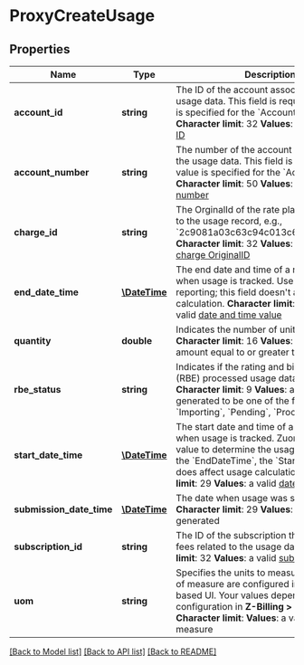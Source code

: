 # ProxyCreateUsage

## Properties
Name | Type | Description | Notes
------------ | ------------- | ------------- | -------------
**account_id** | **string** | The ID of the account associated with the usage data. This field is required if no value is specified for the &#x60;AccountNumber&#x60; field. **Character limit**: 32 **Values**: a valid [account ID](https://knowledgecenter.zuora.com/DC_Developers/SOAP_API/E1_SOAP_API_Object_Reference/Account) | [optional] 
**account_number** | **string** | The number of the account associated with the usage data. This field is required if no value is specified for the &#x60;AccountId&#x60; field. **Character limit**: 50 **Values**: a valid [account number](https://knowledgecenter.zuora.com/DC_Developers/SOAP_API/E1_SOAP_API_Object_Reference/Account) | [optional] 
**charge_id** | **string** | The OrginalId of the rate plan charge related to the usage record, e.g., &#x60;2c9081a03c63c94c013c6873357a0117&#x60; **Character limit**: 32 **Values**: a valid [rate plan charge OriginalID](https://knowledgecenter.zuora.com/DC_Developers/SOAP_API/E1_SOAP_API_Object_Reference/RatePlanCharge) | [optional] 
**end_date_time** | [**\DateTime**](\DateTime.md) | The end date and time of a range of time when usage is tracked. Use this field for reporting; this field doesn&#39;t affect usage calculation. **Character limit**: 29 **Values**: a valid [date and time value](https://knowledgecenter.zuora.com/CB_Billing/WA_Dates_in_Zuora/A_Date_and_dateTime_Format) | [optional] 
**quantity** | **double** | Indicates the number of units used. **Character limit**: 16 **Values**: a valid decimal amount equal to or greater than 0 | [optional] 
**rbe_status** | **string** | Indicates if the rating and billing engine (RBE) processed usage data for an invoice. **Character limit**: 9 **Values**: automatically generated to be one of the following values: &#x60;Importing&#x60;, &#x60;Pending&#x60;, &#x60;Processed&#x60; | [optional] 
**start_date_time** | [**\DateTime**](\DateTime.md) | The start date and time of a range of time when usage is tracked. Zuora uses this field value to determine the usage date. Unlike the &#x60;EndDateTime&#x60;, the &#x60;StartDateTime&#x60; field does affect usage calculation. **Character limit**: 29 **Values**: a valid [date and time value](https://knowledgecenter.zuora.com/CB_Billing/WA_Dates_in_Zuora/A_Date_and_dateTime_Format) | [optional] 
**submission_date_time** | [**\DateTime**](\DateTime.md) | The date when usage was submitted. **Character limit**: 29 **Values**: automatically generated | [optional] 
**subscription_id** | **string** | The ID of the subscription that contains the fees related to the usage data. **Character limit**: 32 **Values**: a valid [subscription ID](https://knowledgecenter.zuora.com/DC_Developers/SOAP_API/E1_SOAP_API_Object_Reference/Subscription) | [optional] 
**uom** | **string** | Specifies the units to measure usage. Units of measure are configured in the web-based UI. Your values depend on your configuration in **Z-Billing &gt; Settings**. **Character limit**: **Values**: a valid unit of measure | [optional] 

[[Back to Model list]](../README.md#documentation-for-models) [[Back to API list]](../README.md#documentation-for-api-endpoints) [[Back to README]](../README.md)


